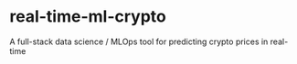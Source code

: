 # real-time-ml-crypto
A full-stack data science / MLOps tool for predicting crypto prices in real-time
